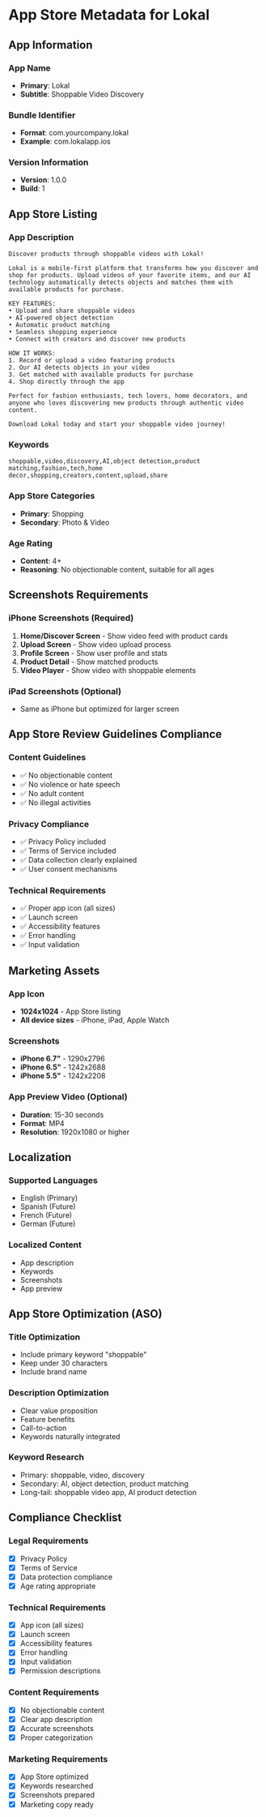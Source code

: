 # App Store Metadata for Lokal

## App Information

### App Name
- **Primary**: Lokal
- **Subtitle**: Shoppable Video Discovery

### Bundle Identifier
- **Format**: com.yourcompany.lokal
- **Example**: com.lokalapp.ios

### Version Information
- **Version**: 1.0.0
- **Build**: 1

## App Store Listing

### App Description
```
Discover products through shoppable videos with Lokal!

Lokal is a mobile-first platform that transforms how you discover and shop for products. Upload videos of your favorite items, and our AI technology automatically detects objects and matches them with available products for purchase.

KEY FEATURES:
• Upload and share shoppable videos
• AI-powered object detection
• Automatic product matching
• Seamless shopping experience
• Connect with creators and discover new products

HOW IT WORKS:
1. Record or upload a video featuring products
2. Our AI detects objects in your video
3. Get matched with available products for purchase
4. Shop directly through the app

Perfect for fashion enthusiasts, tech lovers, home decorators, and anyone who loves discovering new products through authentic video content.

Download Lokal today and start your shoppable video journey!
```

### Keywords
```
shoppable,video,discovery,AI,object detection,product matching,fashion,tech,home decor,shopping,creators,content,upload,share
```

### App Store Categories
- **Primary**: Shopping
- **Secondary**: Photo & Video

### Age Rating
- **Content**: 4+
- **Reasoning**: No objectionable content, suitable for all ages

## Screenshots Requirements

### iPhone Screenshots (Required)
1. **Home/Discover Screen** - Show video feed with product cards
2. **Upload Screen** - Show video upload process
3. **Profile Screen** - Show user profile and stats
4. **Product Detail** - Show matched products
5. **Video Player** - Show video with shoppable elements

### iPad Screenshots (Optional)
- Same as iPhone but optimized for larger screen

## App Store Review Guidelines Compliance

### Content Guidelines
- ✅ No objectionable content
- ✅ No violence or hate speech
- ✅ No adult content
- ✅ No illegal activities

### Privacy Compliance
- ✅ Privacy Policy included
- ✅ Terms of Service included
- ✅ Data collection clearly explained
- ✅ User consent mechanisms

### Technical Requirements
- ✅ Proper app icon (all sizes)
- ✅ Launch screen
- ✅ Accessibility features
- ✅ Error handling
- ✅ Input validation

## Marketing Assets

### App Icon
- **1024x1024** - App Store listing
- **All device sizes** - iPhone, iPad, Apple Watch

### Screenshots
- **iPhone 6.7"** - 1290x2796
- **iPhone 6.5"** - 1242x2688
- **iPhone 5.5"** - 1242x2208

### App Preview Video (Optional)
- **Duration**: 15-30 seconds
- **Format**: MP4
- **Resolution**: 1920x1080 or higher

## Localization

### Supported Languages
- English (Primary)
- Spanish (Future)
- French (Future)
- German (Future)

### Localized Content
- App description
- Keywords
- Screenshots
- App preview

## App Store Optimization (ASO)

### Title Optimization
- Include primary keyword "shoppable"
- Keep under 30 characters
- Include brand name

### Description Optimization
- Clear value proposition
- Feature benefits
- Call-to-action
- Keywords naturally integrated

### Keyword Research
- Primary: shoppable, video, discovery
- Secondary: AI, object detection, product matching
- Long-tail: shoppable video app, AI product detection

## Compliance Checklist

### Legal Requirements
- [x] Privacy Policy
- [x] Terms of Service
- [x] Data protection compliance
- [x] Age rating appropriate

### Technical Requirements
- [x] App icon (all sizes)
- [x] Launch screen
- [x] Accessibility features
- [x] Error handling
- [x] Input validation
- [x] Permission descriptions

### Content Requirements
- [x] No objectionable content
- [x] Clear app description
- [x] Accurate screenshots
- [x] Proper categorization

### Marketing Requirements
- [x] App Store optimized
- [x] Keywords researched
- [x] Screenshots prepared
- [x] Marketing copy ready 